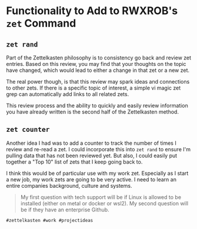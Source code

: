 # Functionality to Add to RWXROB's `zet` Command

## `zet rand`

Part of the Zettelkasten philosophy is to consistency go back and review
zet entries. Based on this review, you may find that your thoughts on
the topic have changed, which would lead to either a change in that zet
or a new zet.

The real power though, is that this review may spark ideas and
connections to other zets. If there is a specific topic of interest, a
simple vi magic zet grep can automatically add links to all related
zets. 

This review process and the ability to quickly and easily review
information you have already written is the second half of the
Zettelkasten method.

## `zet counter`

Another idea I had was to add a counter to track the number of times I
review and re-read a zet. I could incorporate this into `zet rand` to
ensure I'm pulling data that has not been reviewed yet. But also, I
could easily put together a "Top 10" list of zets that I keep going back
to.

I think this would be of particular use with my work zet. Especially as
I start a new job, my work zets are going to be very active. I need to
learn an entire companies background, culture and systems.

> My first question with tech support will be if Linux is allowed to be
> installed (either on metal or docker or wsl2). My second question will
> be if they have an enterprise Github.

    #zettelkasten #work #projectideas
